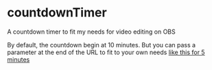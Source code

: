 # countdownTimer
A countdown timer to fit my needs for video editing on OBS

By default, the countdown begin at 10 minutes. But you can pass a parameter at the end of the URL to fit to your own needs [like this for 5 minutes](https://taggaddaaaa.github.io/countdownTimer/?minutes=5)
